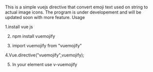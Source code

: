This is a simple vuejs directive that convert emoji text used on string to actual image icons. The program is under developement and will be updated soon with more feature.
Usage

 1.install vue js

 2. npm install vuemojify

 3. import vuemojify from "vuemojify"

 4.Vue.directive("vuemojify",vuemojify);

 5. In your element use v-vuemojify
